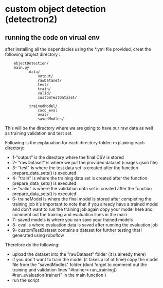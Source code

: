 # custom object detection (detectron2)

## running the code on virual env

after installing all the dependacies using the *.yml file provided, creat the following project directory :

        objectDetection/
		main.py
               data/
                   output/
                   rawDataset/
                   test/
                   train/
                   valid/
                   customTestDataset/
                    
               trainedModel/
                   coco_eval
                   eval/
                   savedModles/
                   

This will be the directory where we are going to have our raw data as well as training validation and test set.

Following is the explanation for each directory folder:
explaining each directory:

* 1-"output" is the directory where the final CSV is stored
* 2- "rawDataset" is where we put the provided dataset (images+json file)
* 3- "test" is where the test data set is created after the function prepare_data_sets() is executed 
* 4- "train" is where the training data set is created after the function prepare_data_sets() is executed 
* 5- "valid" is where the validation data set is created after the function prepare_data_sets() is executed 
* 6- traineModel is where the final model is stored after completing the training job
it's important to note that if you already have a trained model and don't want to run the training job again
copy your model here and comment out the training and evaluation lines in the main
* 7- saved models is where you can save your trained models
* 8- eval is where evaluation data is saved after running the evaluation job
* 9- customTestDataset contains a dataset for further testing that i generated using roboflow

Therefore do the following: 

* upload the dataset into the "rawDataset" folder (it is alreedy there)
* if you don't want to train the model (it takes a lot of time) copy the model file from the "savedModles" folder (dont forget to comment out the training and validation lines "#trainer= run_training() #run_evaluation(trainer)" in the main function )
* run the script 


